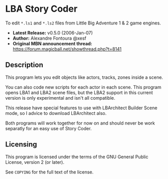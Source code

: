 # LBA Story Coder
To edit `*.ls1` and `*.ls2` files from Little Big Adventure 1 & 2 game engines.

* **Latest Release:** v0.5.0 (2006-Jan-07)
* **Author:** Alexandre Fontoura @xesf
* **Original MBN announcement thread:** https://forum.magicball.net/showthread.php?t=8141

## Description
This program lets you edit objects like actors, tracks, zones inside a scene.

You can also code new scripts for each actor in each scene. This program opens LBA1 and LBA2 scene files, but the LBA2 support in this current version is only experimental and isn't all compatible.

This release have special features to use with LBArchitect Builder Scene mode, so I advice to download LBArchitect also.

Both programs will work together for now on and should never be work separatly for an easy use of Story Coder.

## Licensing

This program is licensed under the terms of the GNU General Public License, version 2 (or later).

See `COPYING` for the full text of the license.
